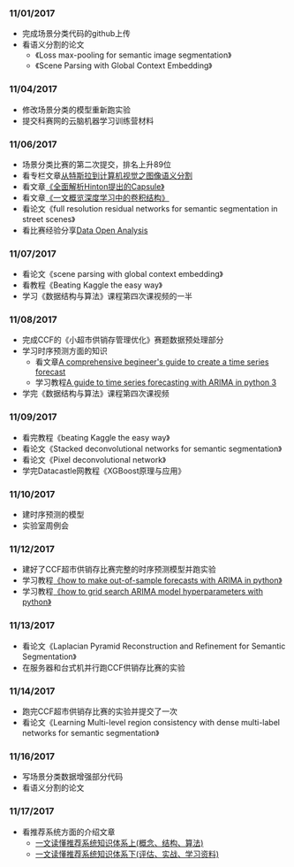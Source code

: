 ### 11/01/2017
- 完成场景分类代码的github上传
- 看语义分割的论文
  - 《Loss max-pooling for semantic image segmentation》
  - 《Scene Parsing with Global Context Embedding》


### 11/04/2017
- 修改场景分类的模型重新跑实验
- 提交科赛网的云脑机器学习训练营材料


### 11/06/2017
- 场景分类比赛的第二次提交，排名上升89位
- 看专栏文章[从特斯拉到计算机视觉之图像语义分割](https://mp.weixin.qq.com/s?__biz=MzA3MzI4MjgzMw==&mid=2650718688&idx=3&sn=45f0864bc58f08cf7fcb17c842e05d91&scene=0#rd)
- 看文章[《全面解析Hinton提出的Capsule》](https://www.jiqizhixin.com/articles/2017-11-05)
- 看文章[《一文概览深度学习中的卷积结构》](https://mp.weixin.qq.com/s?__biz=MzA3MzI4MjgzMw==&mid=2650731362&idx=4&sn=d163dd19d806f84928cacae8e92f5114&chksm=871b371cb06cbe0a738122035ff03c67eb4be20730722fd8a6f36e8b116b5501e1124bff02fe&scene=21#wechat_redirect)
- 看论文《full resolution residual networks for semantic segmentation in street scenes》
- 看比赛经验分享[Data Open Analysis](https://github.com/founderfan/Data-Open-Analysis/tree/master/Kesci_PPD)


### 11/07/2017
- 看论文《scene parsing with global context embedding》
- 看教程《Beating Kaggle the easy way》
- 学习《数据结构与算法》课程第四次课视频的一半


### 11/08/2017
- 完成CCF的《小超市供销存管理优化》赛题数据预处理部分
- 学习时序预测方面的知识
  - 看文章[A comprehensive begineer's guide to create a time series forecast](https://www.analyticsvidhya.com/blog/2016/02/time-series-forecasting-codes-python/)
  - 学习教程[A guide to time series forecasting with ARIMA in python 3](https://www.digitalocean.com/community/tutorials/a-guide-to-time-series-forecasting-with-arima-in-python-3)
- 学完《数据结构与算法》课程第四次课视频


### 11/09/2017
- 看完教程《beating Kaggle the easy way》
- 看论文《Stacked deconvolutional networks for semantic segmentation》
- 看论文《Pixel deconvolutional network》
- 学完Datacastle网教程《XGBoost原理与应用》


### 11/10/2017
- 建时序预测的模型
- 实验室周例会

### 11/12/2017
- 建好了CCF超市供销存比赛完整的时序预测模型并跑实验
- 学习教程[《how to make out-of-sample forecasts with ARIMA in python》](https://machinelearningmastery.com/make-sample-forecasts-arima-python/)
- 学习教程[《how to grid search ARIMA model hyperparameters with python》](https://machinelearningmastery.com/grid-search-arima-hyperparameters-with-python/)


### 11/13/2017
- 看论文《Laplacian Pyramid Reconstruction and Refinement for Semantic Segmentation》
- 在服务器和台式机并行跑CCF供销存比赛的实验


### 11/14/2017
- 跑完CCF超市供销存比赛的实验并提交了一次
- 看论文《Learning Multi-level region consistency with dense multi-label networks for semantic segmentation》

### 11/16/2017
- 写场景分类数据增强部分代码
- 看语义分割的论文


### 11/17/2017
- 看推荐系统方面的介绍文章
  - [一文读懂推荐系统知识体系上(概念、结构、算法)](https://mp.weixin.qq.com/s?src=11&timestamp=1510917355&ver=520&signature=lZt0a-WJernPKwKh*ua6JE0O4DEkrbyvzjNSWCMIFuj5GLpyioxHhhXtpDKiLK66F1TMk3ucSeJKyKcnxwCyoH7G2HLR1SqVpa8PO8WIJHeVrC2fcbuen1YNrOWKtWXh&new=1)
  - [一文读懂推荐系统知识体系下(评估、实战、学习资料)](https://mp.weixin.qq.com/s?src=11&timestamp=1510917355&ver=520&signature=lZt0a-WJernPKwKh*ua6JE0O4DEkrbyvzjNSWCMIFuj3kWUyXGY0RxCfey2bfMeqC-GCQCePLo2iOPPgBRrxURngbdewc2kl5TpCSHliqF5CjzSUP33H-PIYMZvR-XbO&new=1)
